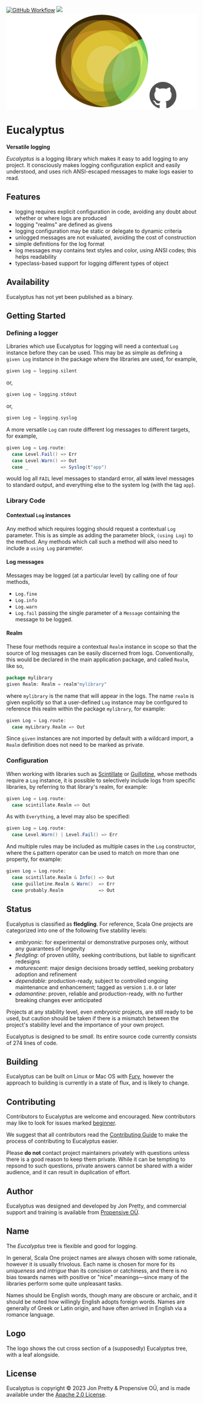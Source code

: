 [<img alt="GitHub Workflow" src="https://img.shields.io/github/actions/workflow/status/propensive/eucalyptus/main.yml?style=for-the-badge" height="24">](https://github.com/propensive/eucalyptus/actions)
[<img src="https://img.shields.io/discord/633198088311537684?color=8899f7&label=DISCORD&style=for-the-badge" height="24">](https://discord.gg/7b6mpF6Qcf)
<img src="/doc/images/github.png" valign="middle">

# Eucalyptus

__Versatile logging__

_Eucalyptus_ is a logging library which makes it easy to add logging to any project. It consciously
makes logging configuration explicit and easily understood, and uses rich ANSI-escaped messages to
make logs easier to read.

## Features

- logging requires explicit configuration in code, avoiding any doubt about whether or where logs are produced
- logging "realms" are defined as givens
- logging configuration may be static or delegate to dynamic criteria
- unlogged messages are not evaluated, avoiding the cost of construction
- simple definitions for the log format
- log messages may contains text styles and color, using ANSI codes; this helps readability
- typeclass-based support for logging different types of object


## Availability

Eucalyptus has not yet been published as a binary.

## Getting Started

### Defining a logger

Libraries which use Eucalyptus for logging will need a contextual `Log` instance before they can
be used. This may be as simple as defining a `given Log` instance in the package where the
libraries are used, for example,
```scala
given Log = logging.silent
```
or,
```scala
given Log = logging.stdout
```
or,
```scala
given Log = logging.syslog
```

A more versatile `Log` can route different log messages to different targets, for example,
```scala
given Log = Log.route:
  case Level.Fail() => Err
  case Level.Warn() => Out
  case _            => Syslog(t"app")
```
would log all `FAIL` level messages to standard error, all `WARN` level messages to standard output, and
everything else to the system log (with the tag `app`).

### Library Code

#### Contextual `Log` instances

Any method which requires logging should request a contextual `Log` parameter. This
is as simple as adding the parameter block, `(using Log)` to the method. Any methods
which call such a method will also need to include a `using Log` parameter.

#### Log messages

Messages may be logged (at a particular level) by calling one of four methods,
- `Log.fine`
- `Log.info`
- `Log.warn`
- `Log.fail`
passing the single parameter of a `Message` containing the message to be logged.

#### Realm

These four methods require a contextual `Realm` instance in scope so that the source of log messages can be
easily discerned from logs. Conventionally, this would 
be declared in the main application package, and called `Realm`, like so,
```scala
package mylibrary
given Realm: Realm = realm"mylibrary"
```
where `mylibrary` is the name that will appear in the logs. The name `realm` is given
explicitly so that a user-defined `Log` instance may be configured to reference this
realm within the package `mylibrary`, for example:
```scala
given Log = Log.route:
  case myLibrary.Realm => Out
```

Since `given` instances are not imported by default with a wildcard import, a `Realm`
definition does not need to be marked as private.

### Configuration

When working with libraries such as [Scintillate](https://github.com/propensive/scintillate) or
[Guillotine](https://github.com/propensive/guillotine), whose methods require
a `Log` instance, it is possible to selectively include logs from specific libraries,
by referring to that library's realm, for example:
```scala
given Log = Log.route:
  case scintillate.Realm => Out
```
As with `Everything`, a level may also be specified:
```scala
given Log = Log.route:
  case Level.Warn() | Level.Fail() => Err
```

And multiple rules may be included as multiple cases in the `Log` constructor, where the `&` pattern operator
can be used to match on more than one property, for example:
```scala
given Log = Log.route:
  case scintillate.Realm & Info() => Out
  case guillotine.Realm & Warn()  => Err
  case probably.Realm             => Out
```



## Status

Eucalyptus is classified as __fledgling__. For reference, Scala One projects are
categorized into one of the following five stability levels:

- _embryonic_: for experimental or demonstrative purposes only, without any guarantees of longevity
- _fledgling_: of proven utility, seeking contributions, but liable to significant redesigns
- _maturescent_: major design decisions broady settled, seeking probatory adoption and refinement
- _dependable_: production-ready, subject to controlled ongoing maintenance and enhancement; tagged as version `1.0.0` or later
- _adamantine_: proven, reliable and production-ready, with no further breaking changes ever anticipated

Projects at any stability level, even _embryonic_ projects, are still ready to
be used, but caution should be taken if there is a mismatch between the
project's stability level and the importance of your own project.

Eucalyptus is designed to be _small_. Its entire source code currently consists
of 274 lines of code.

## Building

Eucalyptus can be built on Linux or Mac OS with [Fury](/propensive/fury), however
the approach to building is currently in a state of flux, and is likely to
change.

## Contributing

Contributors to Eucalyptus are welcome and encouraged. New contributors may like to look for issues marked
<a href="https://github.com/propensive/eucalyptus/labels/beginner">beginner</a>.

We suggest that all contributors read the [Contributing Guide](/contributing.md) to make the process of
contributing to Eucalyptus easier.

Please __do not__ contact project maintainers privately with questions unless
there is a good reason to keep them private. While it can be tempting to
repsond to such questions, private answers cannot be shared with a wider
audience, and it can result in duplication of effort.

## Author

Eucalyptus was designed and developed by Jon Pretty, and commercial support and training is available from
[Propensive O&Uuml;](https://propensive.com/).



## Name

The _Eucalyptus_ tree is flexible and good for logging.

In general, Scala One project names are always chosen with some rationale, however it is usually
frivolous. Each name is chosen for more for its _uniqueness_ and _intrigue_ than its concision or
catchiness, and there is no bias towards names with positive or "nice" meanings—since many of the
libraries perform some quite unpleasant tasks.

Names should be English words, though many are obscure or archaic, and it should be noted how
willingly English adopts foreign words. Names are generally of Greek or Latin origin, and have
often arrived in English via a romance language.

## Logo

The logo shows the cut cross section of a (supposedly) Eucalyptus tree, with a leaf alongside.

## License

Eucalyptus is copyright &copy; 2023 Jon Pretty & Propensive O&Uuml;, and is made available under the
[Apache 2.0 License](/license.md).
